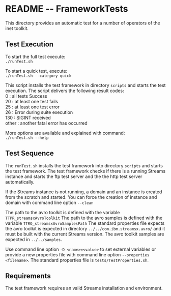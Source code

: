 # README --  FrameworkTests

This directory provides an automatic test for a number of operators of the inet toolkit.

## Test Execution

To start the full test execute:  
`./runTest.sh`

To start a quick test, execute:  
`./runTest.sh --category quick`

This script installs the test framework in directory `scripts` and starts the test execution. The script delivers the following result codes:  
0     : all tests Success  
20    : at least one test fails  
25    : at least one test error  
26    : Error during suite execution  
130   : SIGINT received  
other : another fatal error has occurred  

More options are available and explained with command:  
`./runTest.sh --help`

## Test Sequence

The `runTest.sh` installs the test framework into directory `scripts` and starts the test framework. The test framework 
checks if there is a running Streams instance and starts the ftp test server and the the http test server automatically. 

If the Streams instance is not running, a domain and an instance is created from the scratch and started. You can force the 
creation of instance and domain with command line option `--clean`

The path to the avro toolkit is defined with the variable `TTPR_streamsxAvroToolkit`
The path to the avro samples is defined with the variable `TTRO_streamsxAvroSamplesPath`
The standard properties file expects the avro toolkit is expected in directory `../../com.ibm.streamsx.avro/` and it must be built with the current Streams version. 
The avro toolkit samples are expected in `../../samples`. 

Use command line option `-D <name>=<value>` to set external variables or provide a new properties file with command line option 
`--properties <filename>`. The standard properties file is `tests/TestProperties.sh`.

## Requirements

The test framework requires an valid Streams installation and environment.

